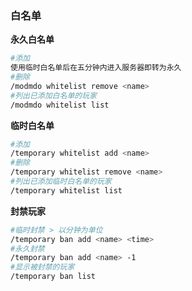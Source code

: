 ### 白名单
__永久白名单__
```sh
#添加 
使用临时白名单后在五分钟内进入服务器即转为永久
#删除
/modmdo whitelist remove <name>
#列出已添加白名单的玩家
/modmdo whitelist list
```
__临时白名单__
```sh
#添加
/temporary whitelist add <name>
#删除
/temporary whitelist remove <name>
#列出已添加临时白名单的玩家
/temporary whitelist list
```
__封禁玩家__
```sh
#临时封禁 > 以分钟为单位
/temporary ban add <name> <time>
#永久封禁
/temporary ban add <name> -1
#显示被封禁的玩家
/temporary ban list
```

